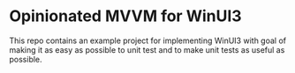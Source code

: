 # Opinionated MVVM for WinUI3

This repo contains an example project for implementing WinUI3 with goal of making it as easy as possible to unit test and to make unit tests as useful as possible.